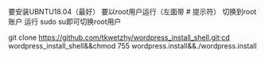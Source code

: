要安装UBNTU18.04（最好）
要以root用户运行（左面带 # 提示符）
切换到root账户 运行 sudo su即可切换root用户



git clone https://github.com/tkwetzhy/wordpress_install_shell.git;cd wordpress_install_shell&&chmod 755 wordpress.install&&./wordpress.install

